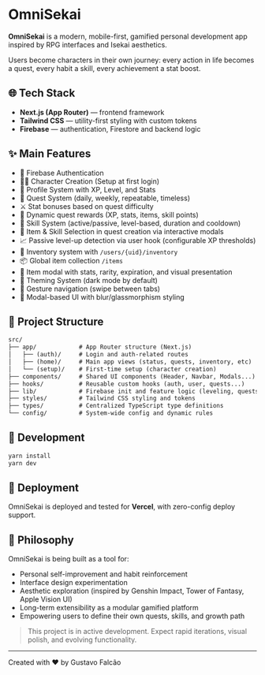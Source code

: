 # OmniSekai

**OmniSekai** is a modern, mobile-first, gamified personal development app inspired by RPG interfaces and Isekai aesthetics.

Users become characters in their own journey: every action in life becomes a quest, every habit a skill, every achievement a stat boost.

## 🌐 Tech Stack

- **Next.js (App Router)** — frontend framework
- **Tailwind CSS** — utility-first styling with custom tokens
- **Firebase** — authentication, Firestore and backend logic

## ✨ Main Features

- 🔐 Firebase Authentication
- 🧙‍♂️ Character Creation (Setup at first login)
- 🧠 Profile System with XP, Level, and Stats
- 🎯 Quest System (daily, weekly, repeatable, timeless)
- ⚔️ Stat bonuses based on quest difficulty
- 🔄 Dynamic quest rewards (XP, stats, items, skill points)
- 🧠 Skill System (active/passive, level-based, duration and cooldown)
- 🎁 Item & Skill Selection in quest creation via interactive modals
- 📈 Passive level-up detection via user hook (configurable XP thresholds)
- 🎒 Inventory system with `/users/{uid}/inventory`
- 📦 Global item collection `/items`
- 💎 Item modal with stats, rarity, expiration, and visual presentation
- 🧩 Theming System (dark mode by default)
- 📱 Gesture navigation (swipe between tabs)
- 💬 Modal-based UI with blur/glassmorphism styling

## 📁 Project Structure

```txt
src/
├── app/            # App Router structure (Next.js)
│   ├── (auth)/     # Login and auth-related routes
│   ├── (home)/     # Main app views (status, quests, inventory, etc)
│   └── (setup)/    # First-time setup (character creation)
├── components/     # Shared UI components (Header, Navbar, Modals...)
├── hooks/          # Reusable custom hooks (auth, user, quests...)
├── lib/            # Firebase init and feature logic (leveling, quests...)
├── styles/         # Tailwind CSS styling and tokens
├── types/          # Centralized TypeScript type definitions
└── config/         # System-wide config and dynamic rules
```

## 🧪 Development

```bash
yarn install
yarn dev
```

## 🚀 Deployment

OmniSekai is deployed and tested for **Vercel**, with zero-config deploy support.

## 🧭 Philosophy

OmniSekai is being built as a tool for:

- Personal self-improvement and habit reinforcement
- Interface design experimentation
- Aesthetic exploration (inspired by Genshin Impact, Tower of Fantasy, Apple Vision UI)
- Long-term extensibility as a modular gamified platform
- Empowering users to define their own quests, skills, and growth path

> This project is in active development. Expect rapid iterations, visual polish, and evolving functionality.

---

Created with ❤️ by Gustavo Falcão

